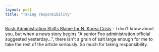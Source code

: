 ```yaml
---
layout: post
title: "Taking responsibility"
---
```




<a href="http://www.washingtonpost.com/wp-dyn/articles/A44176-2003Jan11.html">Bush Administration Shifts Blame for N. Korea Crisis</a> - I don't know about you, but when a news story begins "A senior Foo administration official suggested yesterday...", there isn't a grain of salt large enough for me to take the rest of the article seriously. So much for taking responsibility.



